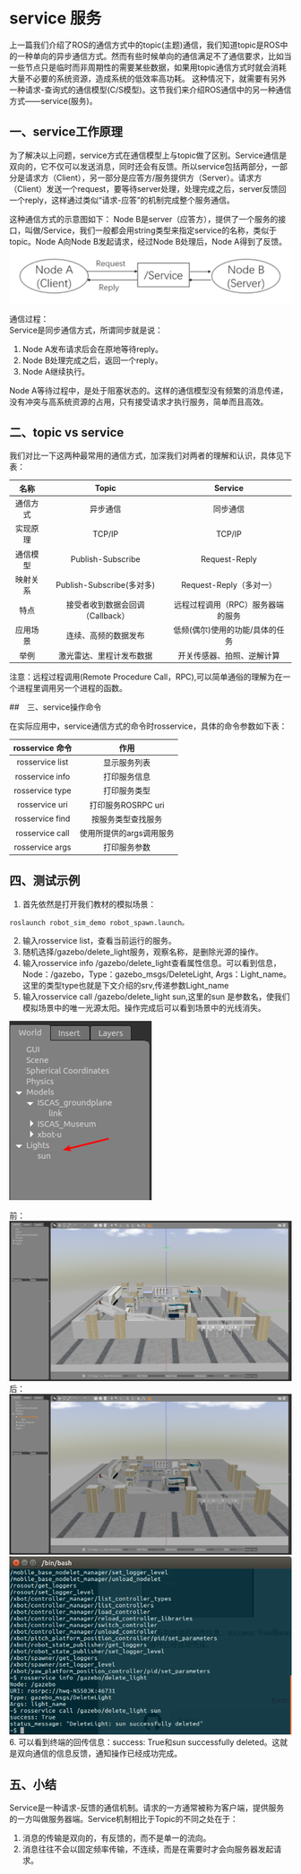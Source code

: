 # service 服务

上一篇我们介绍了ROS的通信方式中的topic(主题)通信，我们知道topic是ROS中的一种单向的异步通信方式。然而有些时候单向的通信满足不了通信要求，比如当一些节点只是临时而非周期性的需要某些数据，如果用topic通信方式时就会消耗大量不必要的系统资源，造成系统的低效率高功耗。
这种情况下，就需要有另外一种请求-查询式的通信模型(C/S模型)。这节我们来介绍ROS通信中的另一种通信方式——service(服务)。

## 一、service工作原理

为了解决以上问题，service方式在通信模型上与topic做了区别。Service通信是双向的，它不仅可以发送消息，同时还会有反馈。所以service包括两部分，一部分是请求方（Client），另一部分是应答方/服务提供方（Server）。请求方（Client）发送一个request，要等待server处理，处理完成之后，server反馈回一个reply，这样通过类似“请求-应答”的机制完成整个服务通信。

这种通信方式的示意图如下：
Node B是server（应答方），提供了一个服务的接口，叫做/Service，我们一般都会用string类型来指定service的名称，类似于topic。Node A向Node B发起请求，经过Node B处理后，Node A得到了反馈。
![service](picture/1-10.png)

通信过程：  
Service是同步通信方式，所谓同步就是说：
1. Node A发布请求后会在原地等待reply。
2. Node B处理完成之后，返回一个reply。
3. Node A继续执行。

Node A等待过程中，是处于阻塞状态的。这样的通信模型没有频繁的消息传递，没有冲突与高系统资源的占用，只有接受请求才执行服务，简单而且高效。



## 二、topic vs service

我们对比一下这两种最常用的通信方式，加深我们对两者的理解和认识，具体见下表：

名称|	Topic|	Service
:---:|:---:|:---:
通信方式|	异步通信	|同步通信
实现原理|	TCP/IP|	TCP/IP
通信模型|	Publish-Subscribe	|Request-Reply
映射关系	|Publish-Subscribe(多对多)|	Request-Reply（多对一）
特点|	接受者收到数据会回调（Callback）|	远程过程调用（RPC）服务器端的服务
应用场景|	连续、高频的数据发布|	低频(偶尔)使用的功能/具体的任务
举例|	激光雷达、里程计发布数据|	开关传感器、拍照、逆解计算
注意：远程过程调用(Remote Procedure Call，RPC),可以简单通俗的理解为在一个进程里调用另一个进程的函数。

##　三、service操作命令

在实际应用中，service通信方式的命令时rosservice，具体的命令参数如下表：

rosservice 命令	|作用
:---:|:---:
rosservice list	|显示服务列表
rosservice info	|打印服务信息
rosservice type	|打印服务类型
rosservice uri|打印服务ROSRPC uri
rosservice find	|按服务类型查找服务
rosservice call|使用所提供的args调用服务
rosservice args	|打印服务参数

## 四、测试示例

 1. 首先依然是打开我们教材的模拟场景：
 ```
 roslaunch robot_sim_demo robot_spawn.launch。
 ```
 2. 输入rosservice list，查看当前运行的服务。
 3. 随机选择/gazebo/delete_light服务，观察名称，是删除光源的操作。
 4. 输入rosservice info /gazebo/delete_light查看属性信息。可以看到信息，Node：/gazebo，Type：gazebo_msgs/DeleteLight, Args：Light_name。这里的类型type也就是下文介绍的srv,传递参数Light_name
 5. 输入rosservice call /gazebo/delete_light sun,这里的sun 是参数名，使我们模拟场景中的唯一光源太阳。操作完成后可以看到场景中的光线消失。

 ![sun](picture/1-11.png)
 
 前：
 ![sun](picture/1-12.png)
 后：
 ![sun](picture/1-13.png)
 ![sun](picture/1-14.png)
 6. 可以看到终端的回传信息：success: True和sun successfully deleted。这就是双向通信的信息反馈，通知操作已经成功完成。

## 五、小结

Service是一种请求-反馈的通信机制。请求的一方通常被称为客户端，提供服务的一方叫做服务器端。Service机制相比于Topic的不同之处在于：
  1. 消息的传输是双向的，有反馈的，而不是单一的流向。
  2. 消息往往不会以固定频率传输，不连续，而是在需要时才会向服务器发起请求。